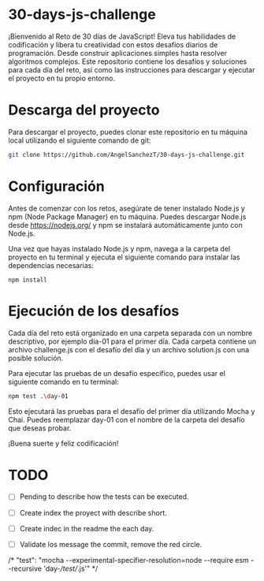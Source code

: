 # 30-days-js-challenge
¡Bienvenido al Reto de 30 días de JavaScript! Eleva tus habilidades de codificación y libera tu creatividad con estos desafíos diarios de programación. Desde construir aplicaciones simples hasta resolver algoritmos complejos. Este repositorio contiene los desafíos y soluciones para cada día del reto, así como las instrucciones para descargar y ejecutar el proyecto en tu propio entorno.

# Descarga del proyecto

Para descargar el proyecto, puedes clonar este repositorio en tu máquina local utilizando el siguiente comando de git:

```bash
git clone https://github.com/AngelSanchezT/30-days-js-challenge.git
```

# Configuración
Antes de comenzar con los retos, asegúrate de tener instalado Node.js y npm (Node Package Manager) en tu máquina. Puedes descargar Node.js desde https://nodejs.org/ y npm se instalará automáticamente junto con Node.js.

Una vez que hayas instalado Node.js y npm, navega a la carpeta del proyecto en tu terminal y ejecuta el siguiente comando para instalar las dependencias necesarias:

```
npm install
```

# Ejecución de los desafíos

Cada día del reto está organizado en una carpeta separada con un nombre descriptivo, por ejemplo dia-01 para el primer día. Cada carpeta contiene un archivo challenge.js con el desafío del día y un archivo solution.js con una posible solución.

Para ejecutar las pruebas de un desafío específico, puedes usar el siguiente comando en tu terminal:


```bash
npm test .\day-01
```

Esto ejecutará las pruebas para el desafío del primer día utilizando Mocha y Chai. Puedes reemplazar day-01 con el nombre de la carpeta del desafío que deseas probar.

¡Buena suerte y feliz codificación!

# TODO
- [ ] Pending to describe how the tests can be executed.
- [ ] Create index the proyect with describe short.
- [ ] Create indec in the readme the each day.
- [ ] Validate los message the commit, remove the red circle.


/* "test": "mocha --experimental-specifier-resolution=node --require esm --recursive 'day-*/test/*.js'" */
